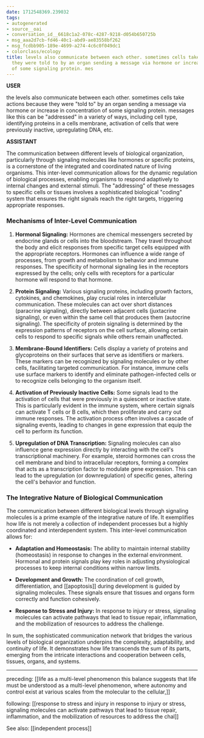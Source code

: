 ```yaml
---
date: 1712548369.239032
tags:
- autogenerated
- source__oai
- conversation_id__6618c1a2-078c-4287-9218-d054b650725b
- msg_aaa2d7cb-fd46-40c1-abd9-ae83558bf262
- msg_fcdbb905-189e-4699-a274-4c6c0f049dc1
- colorclass/ecology
title: levels also communicate between each other. sometimes cells take actions because
  they were told to by an organ sending a message via hormone or increase in concentration
  of some signaling protein. mes
---
```


**USER**

the levels also communicate between each other. sometimes cells take actions because they were "told to" by an organ sending a message via hormone or increase in concentration of some signaling protein. messages like this can be "addressed" in a variety of ways, including cell type, identifying proteins in a cells membrane, activation of cells that were previously inactive, upregulating DNA, etc.


**ASSISTANT**

The communication between different levels of biological organization, particularly through signaling molecules like hormones or specific proteins, is a cornerstone of the integrated and coordinated nature of living organisms. This inter-level communication allows for the dynamic regulation of biological processes, enabling organisms to respond adaptively to internal changes and external stimuli. The "addressing" of these messages to specific cells or tissues involves a sophisticated biological "coding" system that ensures the right signals reach the right targets, triggering appropriate responses.

### Mechanisms of Inter-Level Communication

1. **Hormonal Signaling:** Hormones are chemical messengers secreted by endocrine glands or cells into the bloodstream. They travel throughout the body and elicit responses from specific target cells equipped with the appropriate receptors. Hormones can influence a wide range of processes, from growth and metabolism to behavior and immune responses. The specificity of hormonal signaling lies in the receptors expressed by the cells; only cells with receptors for a particular hormone will respond to that hormone.

2. **Protein Signaling:** Various signaling proteins, including growth factors, cytokines, and chemokines, play crucial roles in intercellular communication. These molecules can act over short distances (paracrine signaling), directly between adjacent cells (juxtacrine signaling), or even within the same cell that produces them (autocrine signaling). The specificity of protein signaling is determined by the expression patterns of receptors on the cell surface, allowing certain cells to respond to specific signals while others remain unaffected.

3. **Membrane-Bound Identifiers:** Cells display a variety of proteins and glycoproteins on their surfaces that serve as identifiers or markers. These markers can be recognized by signaling molecules or by other cells, facilitating targeted communication. For instance, immune cells use surface markers to identify and eliminate pathogen-infected cells or to recognize cells belonging to the organism itself.

4. **Activation of Previously Inactive Cells:** Some signals lead to the activation of cells that were previously in a quiescent or inactive state. This is particularly evident in the immune system, where certain signals can activate T cells or B cells, which then proliferate and carry out immune responses. The activation process often involves a cascade of signaling events, leading to changes in gene expression that equip the cell to perform its function.

5. **Upregulation of DNA Transcription:** Signaling molecules can also influence gene expression directly by interacting with the cell's transcriptional machinery. For example, steroid hormones can cross the cell membrane and bind to intracellular receptors, forming a complex that acts as a transcription factor to modulate gene expression. This can lead to the upregulation (or downregulation) of specific genes, altering the cell's behavior and function.

### The Integrative Nature of Biological Communication

The communication between different biological levels through signaling molecules is a prime example of the integrative nature of life. It exemplifies how life is not merely a collection of independent processes but a highly coordinated and interdependent system. This inter-level communication allows for:

- **Adaptation and Homeostasis:** The ability to maintain internal stability (homeostasis) in response to changes in the external environment. Hormonal and protein signals play key roles in adjusting physiological processes to keep internal conditions within narrow limits.

- **Development and Growth:** The coordination of cell growth, differentiation, and [[apoptosis]] during development is guided by signaling molecules. These signals ensure that tissues and organs form correctly and function cohesively.

- **Response to Stress and Injury:** In response to injury or stress, signaling molecules can activate pathways that lead to tissue repair, inflammation, and the mobilization of resources to address the challenge.

In sum, the sophisticated communication network that bridges the various levels of biological organization underpins the complexity, adaptability, and continuity of life. It demonstrates how life transcends the sum of its parts, emerging from the intricate interactions and cooperation between cells, tissues, organs, and systems.


---

preceding: [[life as a multi-level phenomenon this balance suggests that life must be understood as a multi-level phenomenon, where autonomy and control exist at various scales from the molecular to the cellular,]]  


following: [[response to stress and injury in response to injury or stress, signaling molecules can activate pathways that lead to tissue repair, inflammation, and the mobilization of resources to address the chal]]

See also: [[independent process]]